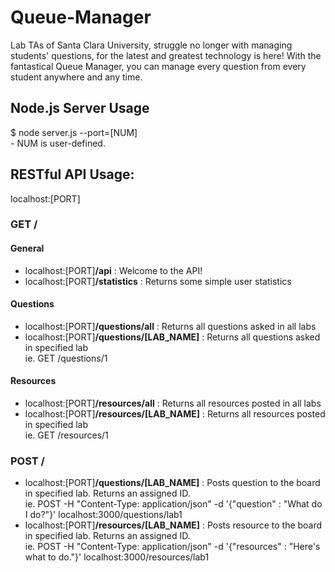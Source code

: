 # Queue-Manager
Lab TAs of Santa Clara University, struggle no longer with managing students' questions, for the latest and greatest technology is here! With the fantastical Queue Manager, you can manage every question from every student anywhere and any time.

## Node.js Server Usage
$ node server.js --port=[NUM]<br>
    - NUM is user-defined.

## RESTful API Usage:
localhost:[PORT]<br>
### GET /  
#### General
- localhost:[PORT]**/api**                  : Welcome to the API! <br>
- localhost:[PORT]**/statistics**           : Returns some simple user statistics <br>

#### Questions
- localhost:[PORT]**/questions/all**        : Returns all questions asked in all labs <br>
- localhost:[PORT]**/questions/[LAB_NAME]** : Returns all questions asked in specified lab <br>
ie. GET /questions/1

#### Resources
- localhost:[PORT]**/resources/all**        : Returns all resources posted in all labs <br>
- localhost:[PORT]**/resources/[LAB_NAME]** : Returns all resources posted in specified lab <br>
ie. GET /resources/1

### POST /  
- localhost:[PORT]**/questions/[LAB_NAME]** : Posts question to the board in specified lab. Returns an assigned ID. <br>
ie. POST -H "Content-Type: application/json" -d '{"question" : "What do I do?"}' localhost:3000/questions/lab1
- localhost:[PORT]**/resources/[LAB_NAME]** : Posts resource to the board in specified lab. Returns an assigned ID. <br>
ie. POST -H "Content-Type: application/json" -d '{"resources" : "Here's what to do."}' localhost:3000/resources/lab1



